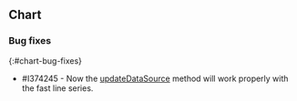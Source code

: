 ## Chart

### Bug fixes
{:#chart-bug-fixes}

* \#I374245 - Now the [updateDataSource](https://pub.dev/documentation/syncfusion_flutter_charts/latest/charts/ChartSeriesController/updateDataSource.html) method will work properly with the fast line series.